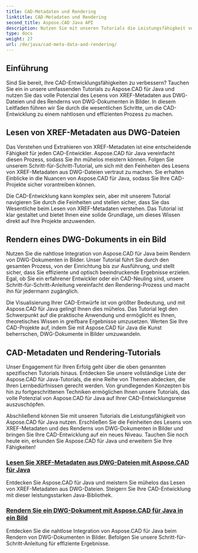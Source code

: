 ```yaml
---
title: CAD-Metadaten und Rendering
linktitle: CAD-Metadaten und Rendering
second_title: Aspose.CAD Java API
description: Nutzen Sie mit unseren Tutorials die Leistungsfähigkeit von Aspose.CAD für Java! Lernen Sie, mühelos XREF-Metadaten zu lesen und DWG-Dokumente für eine verbesserte CAD-Entwicklung in Bilder umzuwandeln.
type: docs
weight: 27
url: /de/java/cad-meta-data-and-rendering/
---
```



## Einführung

Sind Sie bereit, Ihre CAD-Entwicklungsfähigkeiten zu verbessern? Tauchen Sie ein in unsere umfassenden Tutorials zu Aspose.CAD für Java und nutzen Sie das volle Potenzial des Lesens von XREF-Metadaten aus DWG-Dateien und des Renderns von DWG-Dokumenten in Bilder. In diesem Leitfaden führen wir Sie durch die wesentlichen Schritte, um die CAD-Entwicklung zu einem nahtlosen und effizienten Prozess zu machen.

## Lesen von XREF-Metadaten aus DWG-Dateien

Das Verstehen und Extrahieren von XREF-Metadaten ist eine entscheidende Fähigkeit für jeden CAD-Entwickler. Aspose.CAD für Java vereinfacht diesen Prozess, sodass Sie ihn mühelos meistern können. Folgen Sie unserem Schritt-für-Schritt-Tutorial, um sich mit den Feinheiten des Lesens von XREF-Metadaten aus DWG-Dateien vertraut zu machen. Sie erhalten Einblicke in die Nuancen von Aspose.CAD für Java, sodass Sie Ihre CAD-Projekte sicher vorantreiben können.

Die CAD-Entwicklung kann komplex sein, aber mit unserem Tutorial navigieren Sie durch die Feinheiten und stellen sicher, dass Sie das Wesentliche beim Lesen von XREF-Metadaten verstehen. Das Tutorial ist klar gestaltet und bietet Ihnen eine solide Grundlage, um dieses Wissen direkt auf Ihre Projekte anzuwenden.

## Rendern eines DWG-Dokuments in ein Bild

Nutzen Sie die nahtlose Integration von Aspose.CAD für Java beim Rendern von DWG-Dokumenten in Bilder. Unser Tutorial führt Sie durch den gesamten Prozess, von der Einrichtung bis zur Ausführung, und stellt sicher, dass Sie effiziente und optisch beeindruckende Ergebnisse erzielen. Egal, ob Sie ein erfahrener Entwickler oder ein CAD-Neuling sind, unsere Schritt-für-Schritt-Anleitung vereinfacht den Rendering-Prozess und macht ihn für jedermann zugänglich.

Die Visualisierung Ihrer CAD-Entwürfe ist von größter Bedeutung, und mit Aspose.CAD für Java gelingt Ihnen dies mühelos. Das Tutorial legt den Schwerpunkt auf die praktische Anwendung und ermöglicht es Ihnen, theoretisches Wissen in greifbare Ergebnisse umzusetzen. Werten Sie Ihre CAD-Projekte auf, indem Sie mit Aspose.CAD für Java die Kunst beherrschen, DWG-Dokumente in Bilder umzuwandeln.

## CAD-Metadaten und Rendering-Tutorials
Unser Engagement für Ihren Erfolg geht über die oben genannten spezifischen Tutorials hinaus. Entdecken Sie unsere vollständige Liste der Aspose.CAD für Java-Tutorials, die eine Reihe von Themen abdecken, die Ihren Lernbedürfnissen gerecht werden. Von grundlegenden Konzepten bis hin zu fortgeschrittenen Techniken ermöglichen Ihnen unsere Tutorials, das volle Potenzial von Aspose.CAD für Java auf Ihrer CAD-Entwicklungsreise auszuschöpfen.

Abschließend können Sie mit unseren Tutorials die Leistungsfähigkeit von Aspose.CAD für Java nutzen. Erschließen Sie die Feinheiten des Lesens von XREF-Metadaten und des Renderns von DWG-Dokumenten in Bilder und bringen Sie Ihre CAD-Entwicklung auf ein neues Niveau. Tauchen Sie noch heute ein, erkunden Sie Aspose.CAD für Java und erweitern Sie Ihre Fähigkeiten!
### [Lesen Sie XREF-Metadaten aus DWG-Dateien mit Aspose.CAD für Java](./read-xref-meta-data/)
Entdecken Sie Aspose.CAD für Java und meistern Sie mühelos das Lesen von XREF-Metadaten aus DWG-Dateien. Steigern Sie Ihre CAD-Entwicklung mit dieser leistungsstarken Java-Bibliothek.
### [Rendern Sie ein DWG-Dokument mit Aspose.CAD für Java in ein Bild](./render-dwg-to-image/)
Entdecken Sie die nahtlose Integration von Aspose.CAD für Java beim Rendern von DWG-Dokumenten in Bilder. Befolgen Sie unsere Schritt-für-Schritt-Anleitung für effiziente Ergebnisse.